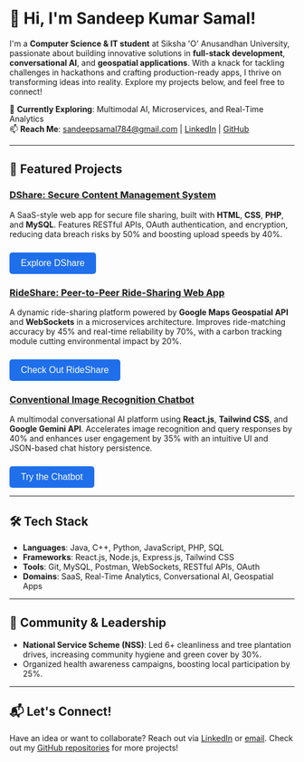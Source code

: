 # 👋 Hi, I'm Sandeep Kumar Samal!

I'm a **Computer Science & IT student** at Siksha 'O' Anusandhan University, passionate about building innovative solutions in **full-stack development**, **conversational AI**, and **geospatial applications**. With a knack for tackling challenges in hackathons and crafting production-ready apps, I thrive on transforming ideas into reality. Explore my projects below, and feel free to connect!

🌟 **Currently Exploring**: Multimodal AI, Microservices, and Real-Time Analytics  
📫 **Reach Me**: [sandeepsamal784@gmail.com](mailto:sandeepsamal784@gmail.com) | [LinkedIn](https://linkedin.com/in/sandeep-samal) | [GitHub](https://github.com/sandeep3130g)

---

## 🚀 Featured Projects

### [DShare: Secure Content Management System](https://github.com/sandeep3130g/dshare)
A SaaS-style web app for secure file sharing, built with **HTML**, **CSS**, **PHP**, and **MySQL**. Features RESTful APIs, OAuth authentication, and encryption, reducing data breach risks by 50% and boosting upload speeds by 40%.

<button class="btn" onclick="window.location.href='https://github.com/sandeep3130g/dshare'">Explore DShare</button>

### [RideShare: Peer-to-Peer Ride-Sharing Web App](https://github.com/sandeep3130g/rideshare)
A dynamic ride-sharing platform powered by **Google Maps Geospatial API** and **WebSockets** in a microservices architecture. Improves ride-matching accuracy by 45% and real-time reliability by 70%, with a carbon tracking module cutting environmental impact by 20%.

<button class="btn" onclick="window.location.href='https://github.com/sandeep3130g/rideshare'">Check Out RideShare</button>

### [Conventional Image Recognition Chatbot](https://github.com/sandeep3130g/chatbot)
A multimodal conversational AI platform using **React.js**, **Tailwind CSS**, and **Google Gemini API**. Accelerates image recognition and query responses by 40% and enhances user engagement by 35% with an intuitive UI and JSON-based chat history persistence.

<button class="btn" onclick="window.location.href='https://github.com/sandeep3130g/chatbot'">Try the Chatbot</button>

---

## 🛠️ Tech Stack
- **Languages**: Java, C++, Python, JavaScript, PHP, SQL
- **Frameworks**: React.js, Node.js, Express.js, Tailwind CSS
- **Tools**: Git, MySQL, Postman, WebSockets, RESTful APIs, OAuth
- **Domains**: SaaS, Real-Time Analytics, Conversational AI, Geospatial Apps

---

## 🌱 Community & Leadership
- **National Service Scheme (NSS)**: Led 6+ cleanliness and tree plantation drives, increasing community hygiene and green cover by 30%.
- Organized health awareness campaigns, boosting local participation by 25%.

---

## 📬 Let's Connect!
Have an idea or want to collaborate? Reach out via [LinkedIn](https://linkedin.com/in/sandeep-samal) or [email](mailto:sandeepsamal784@gmail.com). Check out my [GitHub repositories](https://github.com/sandeep3130g) for more projects!

<style>
.btn {
  background-color: #1f6feb;
  color: white;
  padding: 10px 20px;
  border: none;
  border-radius: 5px;
  cursor: pointer;
  font-size: 16px;
  margin-top: 10px;
  transition: background-color 0.3s;
}
.btn:hover {
  background-color: #005bb5;
}
@media (max-width: 600px) {
  .btn {
    width: 100%;
    font-size: 14px;
  }
}
</style>
